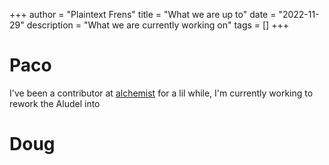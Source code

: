 +++
author = "Plaintext Frens"
title = "What we are up to"
date = "2022-11-29"
description = "What we are currently working on"
tags = []
+++

# Paco

I've been a contributor at [alchemist](alchemist.wtf) for a lil while, I'm currently working to rework the Aludel into

# Doug
